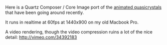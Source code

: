 Here is a Quartz Composer / Core Image port of the <a href="http://mainisusuallyafunction.blogspot.com/2011/10/quasicrystals-as-sums-of-waves-in-plane.html">animated quasicrystals</a> that have been going around recently.

It runs in realtime at 60fps at 1440x900 on my old Macbook Pro.

A video rendering, though the video compression ruins a lot of the nice detail:
http://vimeo.com/34392183